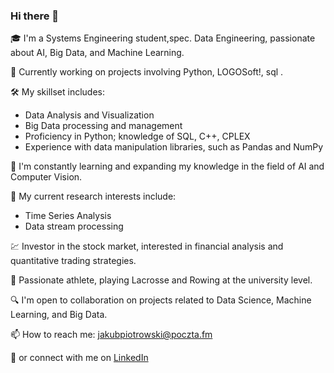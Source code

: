 ### Hi there 👋

🎓 I'm a Systems Engineering student,spec. Data Engineering, passionate about AI, Big Data, and Machine Learning.

💼 Currently working on projects involving Python, LOGOSoft!, sql .

🛠 My skillset includes:
- Data Analysis and Visualization
- Big Data processing and management
- Proficiency in Python; knowledge of SQL, C++, CPLEX
- Experience with data manipulation libraries, such as Pandas and NumPy

🌱 I'm constantly learning and expanding my knowledge in the field of AI and Computer Vision.

🔭 My current research interests include:
- Time Series Analysis
- Data stream processing

💹 Investor in the stock market, interested in financial analysis and quantitative trading strategies.

🏅 Passionate athlete, playing Lacrosse and Rowing at the university level.

🔍 I'm open to collaboration on projects related to Data Science, Machine Learning, and Big Data.

📫 How to reach me: jakubpiotrowski@poczta.fm

💬 or connect with me on [LinkedIn](https://www.linkedin.com/in/jakub-piotrowski-894117272/)
